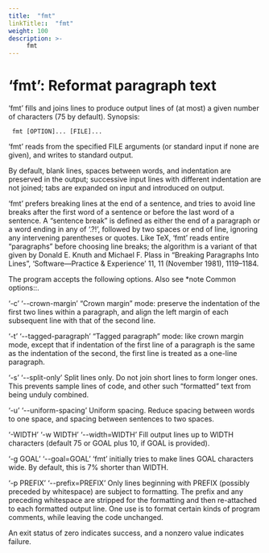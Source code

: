 ```yaml
---
title:  "fmt"
linkTitle::  "fmt"
weight: 100
description: >-
     fmt
---
```


# ‘fmt’: Reformat paragraph text

‘fmt’ fills and joins lines to produce output lines of (at most) a given
number of characters (75 by default).
Synopsis:

``` 
 fmt [OPTION]... [FILE]...
```

‘fmt’ reads from the specified FILE arguments (or standard input if none
are given), and writes to standard output.

By default, blank lines, spaces between words, and indentation are
preserved in the output; successive input lines with different
indentation are not joined; tabs are expanded on input and introduced on
output.

‘fmt’ prefers breaking lines at the end of a sentence, and tries to
avoid line breaks after the first word of a sentence or before the last
word of a sentence. A “sentence break” is defined as either the end of a
paragraph or a word ending in any of ‘.?\!’, followed by two spaces or
end of line, ignoring any intervening parentheses or quotes. Like TeX,
‘fmt’ reads entire “paragraphs” before choosing line breaks; the
algorithm is a variant of that given by Donald E. Knuth and Michael F.
Plass in “Breaking Paragraphs Into Lines”, ‘Software—Practice &
Experience’ 11, 11 (November 1981), 1119–1184.

The program accepts the following options. Also see \*note Common
options::.

‘-c’ ‘--crown-margin’ “Crown margin” mode: preserve the indentation of
the first two lines within a paragraph, and align the left margin of
each subsequent line with that of the second line.

‘-t’ ‘--tagged-paragraph’ “Tagged paragraph” mode: like crown margin
mode, except that if indentation of the first line of a paragraph is the
same as the indentation of the second, the first line is treated as a
one-line paragraph.

‘-s’ ‘--split-only’ Split lines only. Do not join short lines to form
longer ones. This prevents sample lines of code, and other such
“formatted” text from being unduly combined.

‘-u’ ‘--uniform-spacing’ Uniform spacing. Reduce spacing between words
to one space, and spacing between sentences to two spaces.

‘-WIDTH’ ‘-w WIDTH’ ‘--width=WIDTH’ Fill output lines up to WIDTH
characters (default 75 or GOAL plus 10, if GOAL is provided).

‘-g GOAL’ ‘--goal=GOAL’ ‘fmt’ initially tries to make lines GOAL
characters wide. By default, this is 7% shorter than WIDTH.

‘-p PREFIX’ ‘--prefix=PREFIX’ Only lines beginning with PREFIX (possibly
preceded by whitespace) are subject to formatting. The prefix and any
preceding whitespace are stripped for the formatting and then
re-attached to each formatted output line. One use is to format certain
kinds of program comments, while leaving the code unchanged.

An exit status of zero indicates success, and a nonzero value indicates
failure.
